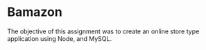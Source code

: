 # Bamazon

The objective of this assignment was to create an online store type application using Node, and MySQL.


